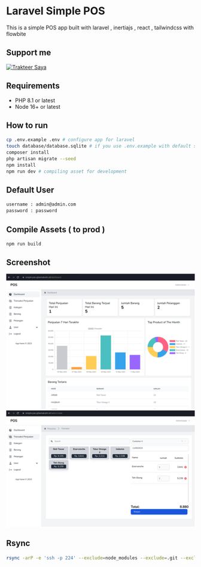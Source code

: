 # Laravel Simple POS

This is a simple POS app built with laravel , inertiajs , react , tailwindcss with flowbite

## Support me

<a href="https://trakteer.id/ajikamaludin" target="_blank"><img id="wse-buttons-preview" src="https://cdn.trakteer.id/images/embed/trbtn-blue-2.png" height="40" style="border:0px;height:40px;" alt="Trakteer Saya"></a>

## Requirements

-   PHP 8.1 or latest
-   Node 16+ or latest

## How to run

```bash
cp .env.example .env # configure app for laravel
touch database/database.sqlite # if you use .env.example with default sqlite database
composer install
php artisan migrate --seed
npm install
npm run dev # compiling asset for development
```

## Default User

```bash
username : admin@admin.com
password : password
```

## Compile Assets ( to prod )

```bash
npm run build
```

## Screenshot

![image1](1.png?raw=true)
![image2](2.png?raw=true)

## Rsync

```bash
rsync -arP -e 'ssh -p 224' --exclude=node_modules --exclude=.git --exclude=.env --exclude=storage/logs --exclude=public/hot . arm@ajikamaludin.id:/home/arm/projects/simple-pos
```
